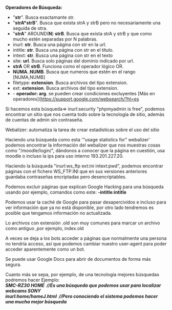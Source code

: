 __Operadores de Búsqueda:__

+ "__str__". Busca exactamante str.
+ "__strA*strB__". Busca que exista strA y strB pero no necesariamente una seguida de otra.
+ "__strA__" AROUND(__N__) __strB__. Busca que exista strA y strB y que como mucho estén separadas por N palabras.
+ inurl: __str__. Busca una página con str en la url.
+ intitle: __str__. Busca una página con str en el título.
+ intext: __str__. Busca una página con str en el texto
+ site: __url__. Busca solo páginas del dominio indicado por url.
+ __strA__ OR __strB__. Funciona como el operador lógico OR.
+ __NUMA__..__NUMB__. Busca que numeros que estén en el rango [NUMA,NUMB]
+ filetype: __extension__. Busca archivos del tipo extension.
+ ext: __extension__. Busca archivos del tipo extension.
+ \- __operador: arg__. se pueden crear condiciones excluyentes
[Más en operadores](https://support.google.com/websearch/?hl=es

Si hacemos esta búsqueda=> inurl:security "phpmyadmin is free", podemos encontrar un sitio que nos cuenta
todo sobre la tecnología de sitio, además de cuentas de admin sin contraseña.

Webalizer: automatiza la tarea de crear estadísticas sobre el uso del sitio

Haciendo una búsqueda como esta '"usage statistics for" webalizer' podemos encontrar la información
del webalizer que nos muestras cosas como "/moodle/login/", dándonos a conocer que la página en cuestión,
usa moodle o incluso la ips para uso interno 193.201.227.20.

Haciendo la búsqueda "inurl:ws_ftp ext:ini intext:pwd", podemos encontrar páginas con el fichero WS_FTP.INI
que en sus versiones anteriores guardaba contraseñas encriptadas pero desencriptables.

Podemos excluir páginas que explican Google Hacking para una búsqueda usando por ejemplo, comandos 
como este: __-intitle:intitle__

Podemos usar la caché de Google para pasar desapercividos e incluso para ver información que ya no
está disponible, por otro lado tendremos es posible que tengamos información no actualizada.

Lo archivos con extensión .old son muy comunes para marcar un archivo como antiguo ,por ejemplo, index.old

A veces se deja a los bots acceder a páginas que normalmente una persona no tendría acceso, así que 
podemos cambiar nuestro user-agent para poder acceder aparentemente como un bot.

Se puede usar Google Docs para abrir de documentos de forma más segura.

Cuanto más se sepa, por ejemplo, de una tecnología mejores búsquedas podremos hacer Ejemplo:<br/>
   ***SMC-RZ30 HOME &nbsp;//Es una búsqueda que podemos usar para localizar webcams SONY***<br/>
   ***inurl:home/homeJ.html &nbsp;//Pero conociendo el sistema podemos hacer una mucha mejor búsqueda***<br/>


